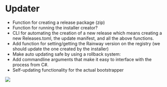 # Updater
- Function for creating a release package (zip)
- Function for running the installer creator?
- CLI for automating the creation of a new release which means creating a new Releases.toml, the update manifest, and all the above functions.
- Add function for setting/getting the Rainway version on the registry (we should update the one created by the installer)
- Make auto updating safe by using a rollback system:
- Add commandline arguments that make it easy to interface with the process from C#.
- Self-updating functionality for the actual bootstrapper 


![](https://i.imgur.com/Hkm3NIg.png)
